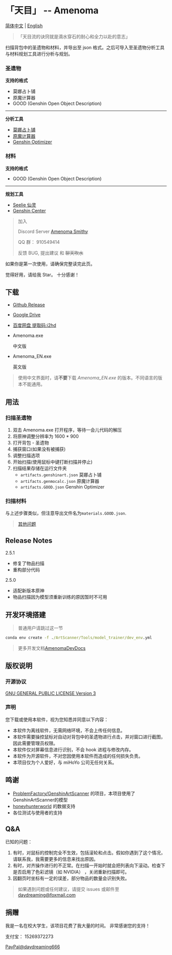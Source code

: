 # 「天目」 -- Amenoma

[简体中文](README.md) | [English](README_en.md)

> 「天目流的诀窍就是滴水穿石的耐心和全力以赴的意志」

扫描背包中的圣遗物和材料，并导出至 json 格式。之后可导入至圣遗物分析工具与材料规划工具进行分析与规划。

### 圣遗物

**支持的格式**
* 莫娜占卜铺
* 原魔计算器
* GOOD (Genshin Open Object Description)
-------------------------
**分析工具**
* [莫娜占卜铺](https://www.mona-uranai.com)
* [原魔计算器](https://genshin.mingyulab.com)
* [Genshin Optimizer](https://frzyc.github.io/genshin-optimizer)

### 材料

**支持的格式**
* GOOD (Genshin Open Object Description)
---------------------------------
**规划工具**
* [Seelie 仙灵](https://seelie.me)
* [Genshin Center](https://genshin-center.com/)

> 加入
> 
> Discord Server [Amenoma Smithy](https://discord.gg/5e3WyFNG9A)
>
> QQ 群： 910549414
> 
> 反馈 BUG, 提出建议 和 ~~聊天吹水~~

如果你是第一次使用，请确保完整读完此页。

觉得好用，请给我 Star。 十分感谢！

## 下载

- [Github Release](https://github.com/daydreaming666/Amenoma/releases)
- [Google Drive](https://drive.google.com/drive/folders/1FYrsXy_nznVcV_aN4731FTDWQcAacivy?usp=sharing)
- [百度网盘 提取码:i2hd](https://pan.baidu.com/s/1CDHgZAbFWEPoqt4183GT9A)

- Amenoma.exe 

  中文版

- Amenoma_EN.exe
  
  英文版

> 使用中文界面时，请**不要**下载 *Amenoma_EN.exe* 的版本。不同语言的版本不能通用。

## 用法

### 扫描圣遗物
1. 双击 Amenoma.exe 打开程序，等待一会儿代码的解压
2. 将原神调整分辨率为 1600 * 900
3. 打开背包 - 圣遗物
4. 捕获窗口(如果没有被捕获)
5. 调整扫描选项
6. 开始扫描(使用鼠标中键打断扫描并停止)
7. 扫描结果存储在运行文件夹
   - `artifacts.genshinart.json` 莫娜占卜铺
   - `artifacts.genmocalc.json`  原魔计算器 
   - `artifacts.GOOD.json`       Genshin Optimizer

### 扫描材料
与上述步骤类似，但注意导出文件名为`materials.GOOD.json`.

> [其他问题](#qa)


## Release Notes
2.5.1
- 修复了物品扫描
- 重构部分代码

2.5.0
- 适配新版本原神
- 物品扫描因为模型须重新训练的原因暂时不可用


## 开发环境搭建

> 普通用户请跳过这一节

```cmd
conda env create -f ./ArtScanner/Tools/model_trainer/dev_env.yml
```

> 更多开发文档[AmenomaDevDocs](AmenomaDevDocs/.)

## 版权说明

### 开源协议

[GNU GENERAL PUBLIC LICENSE Version 3](https://www.gnu.org/licenses/gpl-3.0.html)

### 声明

您下载或使用本软件，视为您知悉并同意以下内容：

- 本软件为离线软件，无需网络环境，不会上传任何信息。
- 本软件需要操控鼠标对自动对背包中的圣遗物进行点击，并对窗口进行截图，因此需要管理员权限。
- 本软件仅对屏幕信息进行识别，不会 hook 进程与修改内存。
- 本软件为开源软件，不对您因使用本软件而造成的任何损失负责。
- 本项目仅为个人爱好，与 miHoYo 公司无任何关系。


## 鸣谢

- [ProblemFactory/GenshinArtScanner](https://github.com/ProblemFactory/GenshinArtScanner)
的项目，本项目使用了GenshinArtScanner的模型
- [honeyhunterworld](https://genshin.honeyhunterworld.com/) 的数据支持
- 各位测试与使用者的支持


## Q&A

已知的问题：

1. 有时，对鼠标的控制完全不生效，包括滚轮和点击。假如你遇到了这个情况，请联系我，我需要更多的信息来找出原因。
2. 有时，对齐操作进行的不正常。在扫描一开始时就会把列表向下滚动。检查下是否启用了色彩滤镜（如 NVIDIA） ，关闭重新扫描即可。
3. 因翻页时坐标有一定的误差，部分物品的数量会识别失败。

> 如果遇到问题或任何建议，请提交 issues 或邮件至 [daydreaming@foxmail.com](mailto://daydreaming@foxmail.com)


## 捐赠

我是一名在校大学生，该项目花费了我大量的时间。
非常感谢您的支持！

支付宝： 15269372273

[PayPal@daydreaming666](https://www.paypal.me/daydreaming666)
